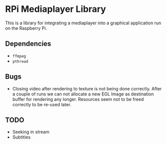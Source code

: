 # RPi Mediaplayer Library

This is a library for integrating a mediaplayer into a graphical application run on the Raspberry Pi.


## Dependencies

* `ffmpeg`
* `pthread`


## Bugs

* Closing video after rendering to texture is not being done correctly. After a couple
of runs we can not allocate a new EGL Image as destination buffer for rendering any longer.
Resources seem not to be freed correctly to be re-used later.


## TODO

* Seeking in stream
* Subtitles
